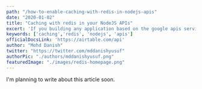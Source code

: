 ```yaml
---
path: "/how-to-enable-caching-with-redis-in-nodejs-apis"
date: "2020-01-02"
title: "Caching with redis in your NodeJS APIs"
excert: 'If you building any application based on the google apis service then you need private key and client email to access their services.'
keywords: ['caching','redis', 'nodejs', 'apis']
officialDocsLink: 'https://airtable.com/api'
author: "Mohd Danish"
twitter: "https://twitter.com/mddanishyusuf"
authorPic: "./authors/mddanishyusuf.png"
featuredImage: "./images/redis-homepage.png"
---
```


I'm planning to write about this article soon.